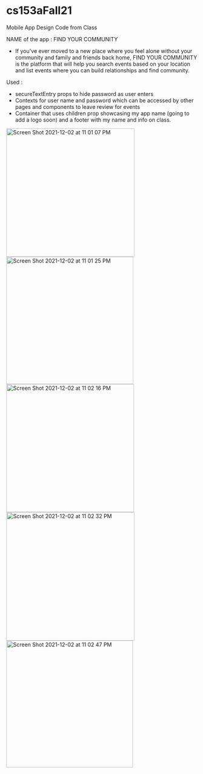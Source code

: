 
# cs153aFall21
Mobile App Design Code from Class


NAME of the  app : FIND YOUR COMMUNITY 
- If you've ever moved to a new place where you feel alone without your community and family and friends back home, FIND YOUR COMMUNITY is the platform that will help you search events based on your location and list events where you can build relationships and find community. 

Used : 
- secureTextEntry props to hide password as user enters 
- Contexts for user name and password which can be accessed by other pages and components to leave review for events 
- Container that uses children prop showcasing my app name (going to add a logo soon) and a footer with my name and info on class.


<img width="338" alt="Screen Shot 2021-12-02 at 11 01 07 PM" src="https://user-images.githubusercontent.com/44778751/144543169-25fbdba5-0855-44c7-b18f-45e7a029fc82.png">
<img width="335" alt="Screen Shot 2021-12-02 at 11 01 25 PM" src="https://user-images.githubusercontent.com/44778751/144543193-69dfd4f0-05e3-4675-9e64-a3bc51a1f304.png">



<img width="337" alt="Screen Shot 2021-12-02 at 11 02 16 PM" src="https://user-images.githubusercontent.com/44778751/144543243-ae60b4b4-7617-4a91-a688-18c9fd6ce38a.png">

<img width="338" alt="Screen Shot 2021-12-02 at 11 02 32 PM" src="https://user-images.githubusercontent.com/44778751/144543271-546bfac0-1f5e-4b56-bf35-15e875a10269.png">
<img width="334" alt="Screen Shot 2021-12-02 at 11 02 47 PM" src="https://user-images.githubusercontent.com/44778751/144543300-79e26b34-7891-48e0-b730-db6270b9279c.png">
